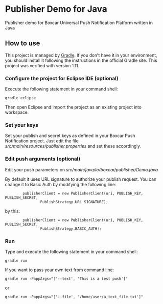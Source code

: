 Publisher Demo for Java
=======================

Publisher demo for Boxcar Universal Push Notification Platform written in Java

## How to use

This project is managed by [Gradle](http://www.gradle.org/). If you don't have it in your environment, you should install it following the instructions in the official Gradle site. This project was verified with version 1.11.

### Configure the project for Eclipse IDE (optional)

Execute the following statement in your command shell:

    gradle eclipse

Then open Eclipse and import the project as an existing project into workspace.

### Set your keys

Set your publish and secret keys as defined in your Boxcar Push Notification project. Just edit the file *src/main/resources/publisher.properties* and set these accordingly.

### Edit push arguments (optional)

Edit your push parameters on *src/main/java/io/boxcar/publisher/Demo.java*

By default it uses URL signature to authorize your publish request. You can change it to Basic Auth by modifying the following line:

			publisherClient = new PublisherClient(uri, PUBLISH_KEY, PUBLISH_SECRET,
					PublishStrategy.URL_SIGNATURE);

by this:

			publisherClient = new PublisherClient(uri, PUBLISH_KEY, PUBLISH_SECRET,
					PublishStrategy.BASIC_AUTH);

### Run

Type and execute the following statement in your command shell:

    gradle run

If you want to pass your own text from command line:

    gradle run -PappArgs="['--text', 'This is a test push']"

or

    gradle run -PappArgs="['--file', '/home/user/a_text_file.txt']"
